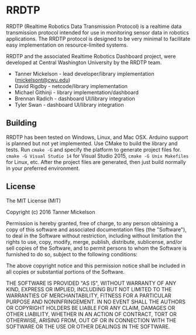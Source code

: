 # RRDTP
RRDTP (Realtime Robotics Data Transmission Protocol) is a realtime data transmission protocol intended for use in monitoring sensor data in robotics applications. The RRDTP protocol is designed to be very minimal to facilitate easy implementation on resource-limited systems.  

RRDTP and the associated Realtime Robotics Dashboard project, were developed at Central Washington University by the RRDTP team.
* Tanner Mickelson - lead developer/library implementation (mickelsont@cwu.edu)
* David Rigdby - netcode/library implementation
* Michael Githinji - library implementation/dashboard
* Brennan Radich - dashboard UI/library integration
* Tyler Swan - dashboard UI/library integration

## Building
RRDTP has been tested on Windows, Linux, and Mac OSX. Arduino support is planned but not yet implemented.
Use CMake to build the library and tests. Run ``cmake -G`` and specify the platform to generate project files for.
``cmake -G Visual Studio 14`` for Visual Studio 2015, ``cmake -G Unix Makefiles`` for Linux, etc. 
After the project files are generated, then just build normally in your preferred environment.
## License
The MIT License (MIT)

Copyright (c) 2016 Tanner Mickelson

Permission is hereby granted, free of charge, to any person obtaining a copy
of this software and associated documentation files (the "Software"), to deal
in the Software without restriction, including without limitation the rights
to use, copy, modify, merge, publish, distribute, sublicense, and/or sell
copies of the Software, and to permit persons to whom the Software is
furnished to do so, subject to the following conditions:

The above copyright notice and this permission notice shall be included in all
copies or substantial portions of the Software.

THE SOFTWARE IS PROVIDED "AS IS", WITHOUT WARRANTY OF ANY KIND, EXPRESS OR
IMPLIED, INCLUDING BUT NOT LIMITED TO THE WARRANTIES OF MERCHANTABILITY,
FITNESS FOR A PARTICULAR PURPOSE AND NONINFRINGEMENT. IN NO EVENT SHALL THE
AUTHORS OR COPYRIGHT HOLDERS BE LIABLE FOR ANY CLAIM, DAMAGES OR OTHER
LIABILITY, WHETHER IN AN ACTION OF CONTRACT, TORT OR OTHERWISE, ARISING FROM,
OUT OF OR IN CONNECTION WITH THE SOFTWARE OR THE USE OR OTHER DEALINGS IN THE
SOFTWARE.
